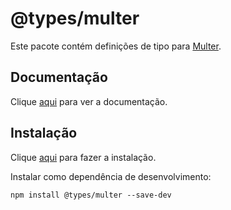 # @types/multer

Este pacote contém definições de tipo para [Multer](multer.md).

## Documentação

Clique [aqui](https://github.com/DefinitelyTyped/DefinitelyTyped) para ver a documentação.

## Instalação

Clique [aqui](https://www.npmjs.com/package/@types/multer) para fazer a instalação.

Instalar como dependência de desenvolvimento:

```
npm install @types/multer --save-dev
```
